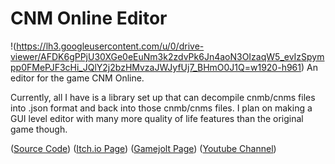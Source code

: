 # CNM Online Editor
!(https://lh3.googleusercontent.com/u/0/drive-viewer/AFDK6gPPjU30XGe0eEuNm3k2zdvPk6Jn4aoN3OIzaqW5_evIzSpympp0FMePJF3cHi_JQlY2j2bzHMvzaJWJyfUj7_BHmO0J1Q=w1920-h961)
An editor for the game CNM Online.

Currently, all I have is a library set up that can decompile cnmb/cnms files into .json format and back into those cnmb/cnms files. I plan on making a GUI level editor with many more quality of life features than the original game though.

([Source Code](https://github.com/wyatt-radkiewicz/cnm-online))
([Itch.io Page](https://napoleon1.itch.io/cnm-online))
([Gamejolt Page](https://gamejolt.com/games/cnmonline/635597))
([Youtube Channel](https://www.youtube.com/channel/UCq868VtI07_N5Fk-0eYAB2A))